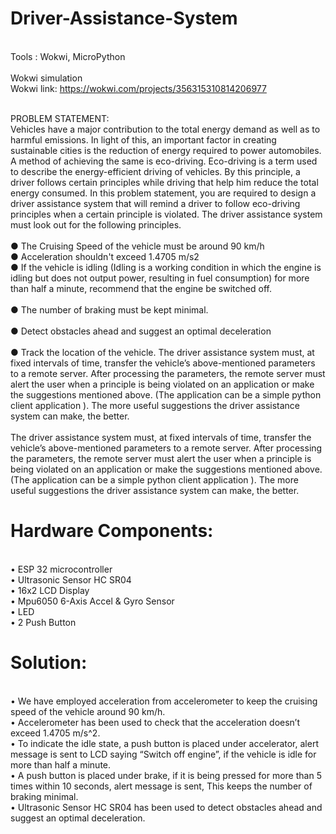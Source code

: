# Driver-Assistance-System
 <br/>Tools : Wokwi, MicroPython
 <br/><br/>Wokwi simulation 
 <br/>Wokwi link: https://wokwi.com/projects/356315310814206977
 
 
 
<br/>PROBLEM STATEMENT: 
<br/>Vehicles have a major contribution to the total energy demand as well as to harmful emissions. In light
of this, an important factor in creating sustainable cities is the reduction of energy required to power
automobiles. A method of achieving the same is eco-driving. Eco-driving is a term used to describe the
energy-efficient driving of vehicles. By this principle, a driver follows certain principles while driving that
help him reduce the total energy consumed. In this problem statement, you are required to design a
driver assistance system that will remind a driver to follow eco-driving principles when a certain
principle is violated. The driver assistance system must look out for the following principles.  
 <br/>● The Cruising Speed of the vehicle must be around 90 km/h 
 <br/>● Acceleration shouldn't exceed 1.4705 m/s2 
 <br/>● If the vehicle is idling (Idling is a working condition in which the engine is idling but does not output
power, resulting in fuel consumption) for more than half a minute, recommend that the engine be
switched off.  
<br/>● The number of braking must be kept minimal.  
<br/>● Detect obstacles ahead and suggest an optimal deceleration  
<br/>● Track the location of the vehicle. The driver assistance system must, at fixed intervals of time, transfer
the vehicle’s above-mentioned parameters to a remote server. After processing the parameters, the
remote server must alert the user when a principle is being violated on an application or make the
suggestions mentioned above. (The application can be a simple python client application ). The more
useful suggestions the driver assistance system can make, the better. 
<br/><br/>The driver assistance system must, at fixed intervals of time, transfer the vehicle’s above-mentioned
parameters to a remote server. After processing the parameters, the remote server must alert the user
when a principle is being violated on an application or make the suggestions mentioned above. (The
application can be a simple python client application ). The more useful suggestions the driver assistance
system can make, the better. 
# Hardware Components: 
<br/>• ESP 32 microcontroller
<br/>• Ultrasonic Sensor HC SR04
<br/>• 16x2 LCD Display
<br/>• Mpu6050 6-Axis Accel & Gyro Sensor
<br/>• LED
<br/>• 2 Push Button


# Solution: 
<br/>• We have employed acceleration from accelerometer to keep the cruising speed of the
vehicle around 90 km/h. 
<br/>• Accelerometer has been used to check that the acceleration doesn’t exceed 1.4705
m/s^2. 
<br/>• To indicate the idle state, a push button is placed under accelerator, alert message is
sent to LCD saying “Switch off engine”, if the vehicle is idle for more than half a minute. 
<br/>• A push button is placed under brake, if it is being pressed for more than 5 times within 
10 seconds, alert message is sent, This keeps the number of braking minimal. 
<br/>• Ultrasonic Sensor HC SR04 has been used to detect obstacles ahead and suggest an
optimal deceleration.



